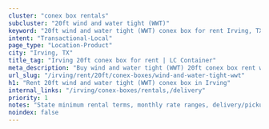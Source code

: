 ```yaml
---
cluster: "conex box rentals"
subcluster: "20ft wind and water tight (WWT)"
keyword: "20ft wind and water tight (WWT) conex box for rent Irving, TX"
intent: "Transactional-Local"
page_type: "Location-Product"
city: "Irving, TX"
title_tag: "Irving 20ft conex box for rent | LC Container"
meta_description: "Buy wind and water tight (WWT) 20ft conex box rent with local delivery in Irving, TX. LC Container — local Since 2003. Request a fast quote today."
url_slug: "/irving/rent/20ft/conex-boxes/wind-and-water-tight-wwt"
h1: "Rent 20ft wind and water tight (WWT) conex box in Irving"
internal_links: "/irving/conex-boxes/rentals,/delivery"
priority: 1
notes: "State minimum rental terms, monthly rate ranges, delivery/pickup fees, service area."
noindex: false
---
```


<!-- TODO: Add unique city/inventory copy, images, and internal links here. -->
